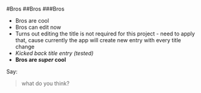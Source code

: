 #Bros
##Bros
###Bros
* Bros are cool
* Bros can edit now
* Turns out editing the title is not required for this project - need to apply that, cause currently the app will create new entry with every title change
* *Kicked back title entry (tested)*
* **Bros are _super_ cool**

Say:
> what do you think?